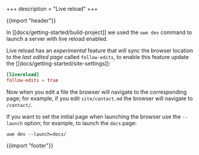 +++
description = "Live reload"
+++

{{import "header"}}

In [[docs/getting-started/build-project]] we used the `uwe dev` command to launch a server with live reload enabled.

Live reload has an *experimental* feature that will sync the browser location to the *last edited page* called `follow-edits`, to enable this feature update the [[docs/getting-started/site-settings]]:

```toml
[livereload]
follow-edits = true
```

Now when you edit a file the browser will navigate to the corresponding page; for example, if you edit `site/contact.md` the browser will navigate to `/contact/`.

If you want to set the initial page when launching the browser use the `--launch` option; for example, to launch the `docs` page:

```text
uwe dev --launch=docs/
```

{{import "footer"}}
